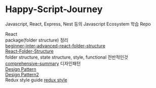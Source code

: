 # Happy-Script-Journey
Javascript, React, Express, Nest 등의 Javascript Ecosystem 학습 Repo

React  
package(folder structure) 정리   
[beginner-inter-advanced-react-folder-structure](https://github.com/WebDevSimplified/react-folder-structure)  
[React-Folder-Structure](https://github.com/duthanhduoc/React-Folder-Structure)  
folder structure, state structure, style, functional 전반적인것  
[comprehensive-summary](https://github.com/kudos-dude/react-best-practices)
디자인패턴  
[Design Pattern](https://github.com/MicheleBertoli/react-design-patterns-and-best-practices)   
[Design Pattern2](https://github.com/PacktPublishing/React-Design-Patterns-and-Best-Practices)  
Redux style guide
[redux style](https://github.com/iraycd/React-Redux-Styleguide)  

